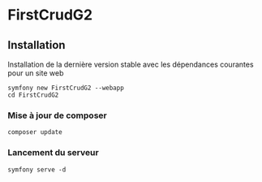 # FirstCrudG2

## Installation

Installation de la dernière version stable avec les dépendances courantes pour un site web

    symfony new FirstCrudG2 --webapp
    cd FirstCrudG2
    
### Mise à jour de composer

    composer update
    
### Lancement du serveur

    symfony serve -d
